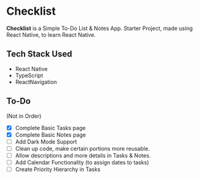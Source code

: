# Checklist

<strong>Checklist</strong> is a Simple To-Do List & Notes App.
Starter Project, made using React Native, to learn React Native.

## Tech Stack Used

- React Native
- TypeScript
- ReactNavigation

## To-Do

(Not in Order)

- [x] Complete Basic Tasks page
- [x] Complete Basic Notes page
- [ ] Add Dark Mode Support
- [ ] Clean up code, make certain portions more reusable.
- [ ] Allow descriptions and more details in Tasks & Notes.
- [ ] Add Calendar Functionality (to assign dates to tasks)
- [ ] Create Priority Hierarchy in Tasks
